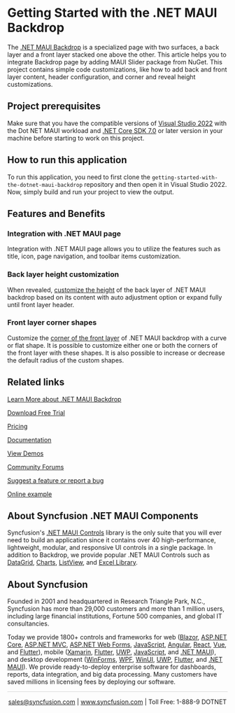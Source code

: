 # Getting Started with the .NET MAUI Backdrop
The [.NET MAUI Backdrop](https://www.syncfusion.com/maui-controls/maui-backdrop?utm_source=github&utm_medium=listing&utm_campaign=maui-backdrop-github-samples) is a specialized page with two surfaces, a back layer and a front layer stacked one above the other. This article helps you to integrate Backdrop page by adding MAUI Slider package from NuGet. This project contains simple code customizations, like how to add back and front layer content, header configuration, and corner and reveal height customizations.

## Project prerequisites
Make sure that you have the compatible versions of [Visual Studio 2022](https://visualstudio.microsoft.com/downloads/) with the Dot NET MAUI workload and [.NET Core SDK 7.0](https://dotnet.microsoft.com/en-us/download/dotnet/7.0) or later version in your machine before starting to work on this project.

## How to run this application
To run this application, you need to first clone the `getting-started-with-the-dotnet-maui-backdrop` repository and then open it in Visual Studio 2022. Now, simply build and run your project to view the output.

## Features and Benefits

### Integration with .NET MAUI page
Integration with .NET MAUI page allows you to utilize the features such as title, icon, page navigation, and toolbar items customization.

### Back layer height customization
When revealed, [customize the height](https://help.syncfusion.com/maui/backdrop/reveal-height-customization?utm_source=github&utm_medium=listing&utm_campaign=maui-backdrop-github-samples) of the back layer of .NET MAUI backdrop based on its content with auto adjustment option or expand fully until front layer header.

### Front layer corner shapes
Customize the [corner of the front layer](https://help.syncfusion.com/maui/backdrop/corner-shape-customization?utm_source=github&utm_medium=listing&utm_campaign=maui-backdrop-github-samples) of .NET MAUI backdrop with a curve or flat shape. It is possible to customize either one or both the corners of the front layer with these shapes. It is also possible to increase or decrease the default radius of the custom shapes.

## Related links
[Learn More about .NET MAUI Backdrop](https://www.syncfusion.com/maui-controls/maui-backdrop?utm_source=github&utm_medium=listing&utm_campaign=maui-backdrop-github-samples)

[Download Free Trial](https://www.syncfusion.com/downloads/maui?utm_source=github&utm_medium=listing&utm_campaign=maui-backdrop-github-samples)

[Pricing](https://www.syncfusion.com/sales/teamlicense?utm_source=github&utm_medium=listing&utm_campaign=maui-backdrop-github-samples)

[Documentation](https://help.syncfusion.com/maui/backdrop/getting-started?utm_source=github&utm_medium=listing&utm_campaign=maui-backdrop-github-samples)

[View Demos](https://github.com/SyncfusionExamples/getting-started-with-the-dotnet-maui-backdrop?utm_source=github&utm_medium=listing&utm_campaign=maui-backdrop-github-samples)

[Community Forums](https://www.syncfusion.com/forums/maui?utm_source=github&utm_medium=listing&utm_campaign=maui-backdrop-github-samples)

[Suggest a feature or report a bug](https://www.syncfusion.com/feedback/maui?utm_source=github&utm_medium=listing&utm_campaign=maui-backdrop-github-samples)

[Online example](https://github.com/syncfusion/maui-demos/tree/master/MAUI/Backdrop?utm_source=github&utm_medium=listing&utm_campaign=maui-backdrop-github-samples)

## About Syncfusion .NET MAUI Components

Syncfusion's [.NET MAUI Controls](https://www.syncfusion.com/maui-controls?utm_source=github&utm_medium=listing&utm_campaign=maui-backdrop-github-samples) library is the only suite that you will ever need to build an application since it contains over 40 high-performance, lightweight, modular, and responsive UI controls in a single package. In addition to Backdrop, we provide popular .NET MAUI Controls such as [DataGrid](https://www.syncfusion.com/maui-controls/maui-datagrid?utm_source=github&utm_medium=listing&utm_campaign=maui-backdrop-github-samples), [Charts](https://www.syncfusion.com/maui-controls/maui-cartesian-charts?utm_source=github&utm_medium=listing&utm_campaign=maui-backdrop-github-samples), [ListView](https://www.syncfusion.com/maui-controls/maui-listview?utm_source=github&utm_medium=listing&utm_campaign=maui-backdrop-github-samples), and [Excel Library](https://www.syncfusion.com/document-processing/excel-framework/maui?utm_source=github&utm_medium=listing&utm_campaign=maui-backdrop-github-samples).

## About Syncfusion

Founded in 2001 and headquartered in Research Triangle Park, N.C., Syncfusion has more than 29,000 customers and more than 1 million users, including large financial institutions, Fortune 500 companies, and global IT consultancies.

Today we provide 1800+ controls and frameworks for web ([Blazor](https://www.syncfusion.com/blazor-components?utm_source=github&utm_medium=listing&utm_campaign=maui-backdrop-github-samples), [ASP.NET Core](https://www.syncfusion.com/aspnet-core-ui-controls?utm_source=github&utm_medium=listing&utm_campaign=maui-backdrop-github-samples), [ASP.NET MVC](https://www.syncfusion.com/aspnet-mvc-ui-controls?utm_source=github&utm_medium=listing&utm_campaign=maui-backdrop-github-samples), [ASP.NET Web Forms](https://www.syncfusion.com/jquery/aspnet-webforms-ui-controls?utm_source=github&utm_medium=listing&utm_campaign=maui-backdrop-github-samples), [JavaScript](https://www.syncfusion.com/javascript-ui-controls?utm_source=github&utm_medium=listing&utm_campaign=maui-backdrop-github-samples), [Angular](https://www.syncfusion.com/angular-components?utm_source=github&utm_medium=listing&utm_campaign=maui-backdrop-github-samples), [React](https://www.syncfusion.com/react-components?utm_source=github&utm_medium=listing&utm_campaign=maui-backdrop-github-samples), [Vue](https://www.syncfusion.com/vue-components?utm_source=github&utm_medium=listing&utm_campaign=maui-backdrop-github-samples), and [Flutter](https://www.syncfusion.com/flutter-widgets?utm_source=github&utm_medium=listing&utm_campaign=maui-backdrop-github-samples)), mobile ([Xamarin](https://www.syncfusion.com/xamarin-ui-controls?utm_source=github&utm_medium=listing&utm_campaign=maui-backdrop-github-samples), [Flutter](https://www.syncfusion.com/flutter-widgets?utm_source=github&utm_medium=listing&utm_campaign=maui-backdrop-github-samples), [UWP](https://www.syncfusion.com/uwp-ui-controls?utm_source=github&utm_medium=listing&utm_campaign=maui-backdrop-github-samples), [JavaScript](https://www.syncfusion.com/javascript-ui-controls?utm_source=github&utm_medium=listing&utm_campaign=maui-backdrop-github-samples), and [.NET MAUI](https://www.syncfusion.com/maui-controls?utm_source=github&utm_medium=listing&utm_campaign=maui-backdrop-github-samples)), and desktop development ([WinForms](https://www.syncfusion.com/winforms-ui-controls?utm_source=github&utm_medium=listing&utm_campaign=maui-backdrop-github-samples), [WPF](https://www.syncfusion.com/wpf-controls?utm_source=github&utm_medium=listing&utm_campaign=maui-backdrop-github-samples), [WinUI](https://www.syncfusion.com/winui-controls?utm_source=github&utm_medium=listing&utm_campaign=maui-backdrop-github-samples), [UWP](https://www.syncfusion.com/uwp-ui-controls?utm_source=github&utm_medium=listing&utm_campaign=maui-backdrop-github-samples), [Flutter](https://www.syncfusion.com/flutter-widgets?utm_source=github&utm_medium=listing&utm_campaign=maui-backdrop-github-samples), and [.NET MAUI](https://www.syncfusion.com/maui-controls?utm_source=github&utm_medium=listing&utm_campaign=maui-backdrop-github-samples)). We provide ready-to-deploy enterprise software for dashboards, reports, data integration, and big data processing. Many customers have saved millions in licensing fees by deploying our software.


<hr style="height:0.3px;border:none;color:lightgrey;background-color:lightgrey;" />

<p align="center">
<a href="mailto:sales@syncfusion.com?Subject=Syncfusion .NET MAUI Backdrop - GitHub" target="_top">sales@syncfusion.com</a> | <a href="https://www.syncfusion.com?utm_source=github&utm_medium=listing&utm_campaign=maui-backdrop-github-samples">www.syncfusion.com</a> | Toll Free: 1-888-9 DOTNET <br>
</p>